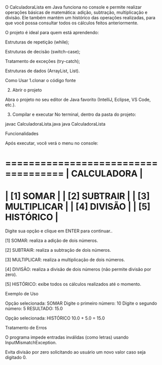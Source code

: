 
                             
                        
  O CalculadoraLista em Java funciona no console e permite realizar operações básicas de matemática: adição, subtração, multiplicação e divisão.
Ele também mantém um histórico das operações realizadas, para que você possa consultar todos os cálculos feitos anteriormente.

O projeto é ideal para quem está aprendendo:


Estruturas de repetição (while);

Estruturas de decisão (switch-case);

Tratamento de exceções (try-catch);

Estruturas de dados (ArrayList, List).




Como Usar
1.clonar o código fonte


2. Abrir o projeto



Abra o projeto no seu editor de Java favorito (IntelliJ, Eclipse, VS Code, etc.).


3. Compilar e executar No terminal, dentro da pasta do projeto:



javac CalculadoraLista.java
java CalculadoraLista



Funcionalidades

Após executar, você verá o menu no console:

====================================
|           CALCULADORA            |
====================================
|   [1]   SOMAR                    |
|   [2]   SUBTRAIR                 |
|   [3]   MULTIPLICAR              |
|   [4]   DIVISÃO                  |
|   [5]   HISTÓRICO                |
====================================
Digite sua opção e clique em ENTER para continuar..

[1] SOMAR: realiza a adição de dois números.

[2] SUBTRAIR: realiza a subtração de dois números.

[3] MULTIPLICAR: realiza a multiplicação de dois números.

[4] DIVISÃO: realiza a divisão de dois números (não permite divisão por zero).

[5] HISTÓRICO: exibe todos os cálculos realizados até o momento.




Exemplo de Uso

Opção selecionada: SOMAR
Digite o primeiro número: 10
Digite o segundo número: 5
RESULTADO: 15.0

Opção selecionada: HISTÓRICO
10.0 + 5.0 = 15.0



Tratamento de Erros

O programa impede entradas inválidas (como letras) usando InputMismatchException.

Evita divisão por zero solicitando ao usuário um novo valor caso seja digitado 0.